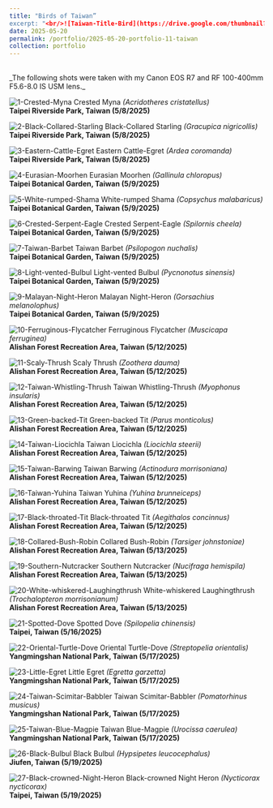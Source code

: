 ```yaml
---
title: "Birds of Taiwan”
excerpt: "<br/>![Taiwan-Title-Bird](https://drive.google.com/thumbnail?id=12sRLxKtpCpZl9x4cSsoqjr2gXSNvRvZn&sz=w1000)"
date: 2025-05-20
permalink: /portfolio/2025-05-20-portfolio-11-taiwan
collection: portfolio
---
```


<br/>
_The following shots were taken with my Canon EOS R7 and RF 100-400mm F5.6-8.0 IS USM lens._
<br/>

![1-Crested-Myna](https://drive.google.com/thumbnail?id=14iOql2dlDbZYH2zwIE9QB9IPT2D8EsJR&sz=w1000)
Crested Myna _(Acridotheres cristatellus)_ <br/> __Taipei Riverside Park, Taiwan (5/8/2025)__

![2-Black-Collared-Starling](https://drive.google.com/thumbnail?id=1fbOE0B_LSnqj7X56fR9SLdlSwFH_Q3uL&sz=w1000)
Black-Collared Starling _(Gracupica nigricollis)_ <br/> __Taipei Riverside Park, Taiwan (5/8/2025)__

![3-Eastern-Cattle-Egret](https://drive.google.com/thumbnail?id=1Jm25_v5DnWUsI-ngGb-iw1XK_ehdCgxt&sz=w1000)
Eastern Cattle-Egret _(Ardea coromanda)_ <br/> __Taipei Riverside Park, Taiwan (5/8/2025)__

![4-Eurasian-Moorhen](https://drive.google.com/thumbnail?id=11lXsKmNuFbGhyIC_d-570pzgCQgGlUBk&sz=w1000)
Eurasian Moorhen _(Gallinula chloropus)_ <br/> __Taipei Botanical Garden, Taiwan (5/9/2025)__

![5-White-rumped-Shama](https://drive.google.com/thumbnail?id=12AAibvRDjwx8rj0NXWtX3P_09BeYRxsO&sz=w1000)
White-rumped Shama _(Copsychus malabaricus)_ <br/> __Taipei Botanical Garden, Taiwan (5/9/2025)__

![6-Crested-Serpent-Eagle](https://drive.google.com/thumbnail?id=1hpE0tNwgkpylZhGT8G9UsGdkz-sST_Ps&sz=w1000)
Crested Serpent-Eagle _(Spilornis cheela)_ <br/> __Taipei Botanical Garden, Taiwan (5/9/2025)__

![7-Taiwan-Barbet](https://drive.google.com/thumbnail?id=12sRLxKtpCpZl9x4cSsoqjr2gXSNvRvZn&sz=w1000)
Taiwan Barbet _(Psilopogon nuchalis)_ <br/> __Taipei Botanical Garden, Taiwan (5/9/2025)__

![8-Light-vented-Bulbul](https://drive.google.com/thumbnail?id=1HgkvFaH5gH4dMmJg_hSy0DY0HWpSUCTv&sz=w1000)
Light-vented Bulbul _(Pycnonotus sinensis)_ <br/> __Taipei Botanical Garden, Taiwan (5/9/2025)__

![9-Malayan-Night-Heron](https://drive.google.com/thumbnail?id=1nzspC6Yd1LrU_Vx775floDBQN-OBE0LW&sz=w1000)
Malayan Night-Heron _(Gorsachius melanolophus)_ <br/> __Taipei Botanical Garden, Taiwan (5/9/2025)__

![10-Ferruginous-Flycatcher](https://drive.google.com/thumbnail?id=1KVNk5Rzd8qeFcstg9_PHGk8lWhOZVRqM&sz=w1000)
Ferruginous Flycatcher _(Muscicapa ferruginea)_ <br/> __Alishan Forest Recreation Area, Taiwan (5/12/2025)__

![11-Scaly-Thrush](https://drive.google.com/thumbnail?id=1seBZS9Q7i_cAY30kkOVI97PAullhk-Ha&sz=w1000)
Scaly Thrush _(Zoothera dauma)_ <br/> __Alishan Forest Recreation Area, Taiwan (5/12/2025)__

![12-Taiwan-Whistling-Thrush](https://drive.google.com/thumbnail?id=19T-Geiu1XH_95nX0-p34zJUNtrFXsjK5&sz=w1000)
Taiwan Whistling-Thrush _(Myophonus insularis)_ <br/> __Alishan Forest Recreation Area, Taiwan (5/12/2025)__

![13-Green-backed-Tit](https://drive.google.com/thumbnail?id=1pn2HBqchShPIlf_kSc9RyXs1Fv_6cQUt&sz=w1000)
Green-backed Tit _(Parus monticolus)_ <br/> __Alishan Forest Recreation Area, Taiwan (5/12/2025)__

![14-Taiwan-Liocichla](https://drive.google.com/thumbnail?id=10rgErwvSQZzfoGeiC_p-HwA4zVZOHtgB&sz=w1000)
Taiwan Liocichla _(Liocichla steerii)_ <br/> __Alishan Forest Recreation Area, Taiwan (5/12/2025)__

![15-Taiwan-Barwing](https://drive.google.com/thumbnail?id=1lbEB2yYopwlqkj-Fem48HTNbe7lU9QbF&sz=w1000)
Taiwan Barwing _(Actinodura morrisoniana)_ <br/> __Alishan Forest Recreation Area, Taiwan (5/12/2025)__

![16-Taiwan-Yuhina](https://drive.google.com/thumbnail?id=1hVoZ0kJaP6kNZNvC_03IJlr6Lpqy_K8r&sz=w1000)
Taiwan Yuhina _(Yuhina brunneiceps)_ <br/> __Alishan Forest Recreation Area, Taiwan (5/12/2025)__

![17-Black-throated-Tit](https://drive.google.com/thumbnail?id=1bE26gWkE2yQcYiaErNylgxJOaC5_cqmI&sz=w1000)
Black-throated Tit _(Aegithalos concinnus)_ <br/> __Alishan Forest Recreation Area, Taiwan (5/12/2025)__

![18-Collared-Bush-Robin](https://drive.google.com/thumbnail?id=1NW33jSyYQ7siwdt_sI6aZ_A0Y4Wfwclc&sz=w1000)
Collared Bush-Robin _(Tarsiger johnstoniae)_ <br/> __Alishan Forest Recreation Area, Taiwan (5/13/2025)__

![19-Southern-Nutcracker](https://drive.google.com/thumbnail?id=1jGKMnY_pUiD9bCeiBpAgxL3wjj7jn40c&sz=w1000)
Southern Nutcracker _(Nucifraga hemispila)_ <br/> __Alishan Forest Recreation Area, Taiwan (5/13/2025)__

![20-White-whiskered-Laughingthrush](https://drive.google.com/thumbnail?id=1r-xDB9bgRQR5aV5T-74yH1_3fHLB_txj&sz=w1000)
White-whiskered Laughingthrush _(Trochalopteron morrisonianum)_ <br/> __Alishan Forest Recreation Area, Taiwan (5/13/2025)__

![21-Spotted-Dove](https://drive.google.com/thumbnail?id=1mBtymXjeuQY0_F2lpmHNigU6aYtP17nu&sz=w1000)
Spotted Dove _(Spilopelia chinensis)_ <br/> __Taipei, Taiwan (5/16/2025)__

![22-Oriental-Turtle-Dove](https://drive.google.com/thumbnail?id=1qTx_h23M27dyarjiRBNdsnM5u3t1G1Dq&sz=w1000)
Oriental Turtle-Dove _(Streptopelia orientalis)_ <br/> __Yangmingshan National Park, Taiwan (5/17/2025)__

![23-Little-Egret](https://drive.google.com/thumbnail?id=1-cdrwosi1mpkbnBmkiqAVrLhFO0XQ6du&sz=w1000)
Little Egret _(Egretta garzetta)_ <br/> __Yangmingshan National Park, Taiwan (5/17/2025)__

![24-Taiwan-Scimitar-Babbler](https://drive.google.com/thumbnail?id=1zci7Wy-Hu7M2xRRjMQ7AcoIyLd9bs-nT&sz=w1000)
Taiwan Scimitar-Babbler _(Pomatorhinus musicus)_ <br/> __Yangmingshan National Park, Taiwan (5/17/2025)__

![25-Taiwan-Blue-Magpie](https://drive.google.com/thumbnail?id=12jl-UmkGPr4bpVWisXM8XX4tjOX6qZlh&sz=w1000)
Taiwan Blue-Magpie _(Urocissa caerulea)_ <br/> __Yangmingshan National Park, Taiwan (5/17/2025)__

![26-Black-Bulbul](https://drive.google.com/thumbnail?id=1BZ8k9a6s72iQJ-RojxGMVs04L2kWXLiZ&sz=w1000)
Black Bulbul _(Hypsipetes leucocephalus)_ <br/> __Jiufen, Taiwan (5/19/2025)__

![27-Black-crowned-Night-Heron](https://drive.google.com/thumbnail?id=1l-mWqI1Q0hZGFP2W4ZF7lysRWZiewxkp&sz=w1000)
Black-crowned Night Heron _(Nycticorax nycticorax)_ <br/> __Taipei, Taiwan (5/19/2025)__

